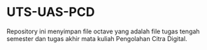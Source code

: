 # UTS-UAS-PCD
Repository ini menyimpan file octave yang adalah file tugas tengah semester dan tugas akhir mata kuliah Pengolahan Citra Digital.
